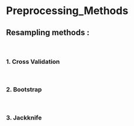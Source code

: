 # Preprocessing_Methods


## Resampling methods : 

<br>

### 1. Cross Validation

<br>

### 2. Bootstrap

<br>

### 3. Jackknife
